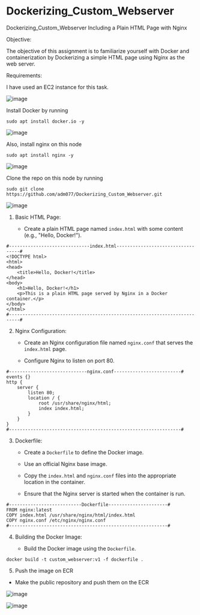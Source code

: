 # Dockerizing_Custom_Webserver
Dockerizing_Custom_Webserver Including a Plain HTML Page with Nginx

Objective:

The objective of this assignment is to familiarize yourself with Docker and containerization by Dockerizing a simple HTML page using Nginx as the web server.

Requirements:

I have used an EC2 instance for this task.

![image](https://github.com/adm077/Dockerizing_Custom_Webserver/assets/139608052/6032a0fc-cc75-408c-b5a0-376678a76702)

Install Docker by running 

```
sudo apt install docker.io -y
```
![image](https://github.com/adm077/Dockerizing_Custom_Webserver/assets/139608052/bca1ef14-d8c9-43d6-9237-95ab3c55cfc0)


Also, install nginx on this node

```
sudo apt install nginx -y
```
![image](https://github.com/adm077/Dockerizing_Custom_Webserver/assets/139608052/56b629de-10fe-47bd-b7c5-cf4294788706)

Clone the repo on this node by running

```
sudo git clone https://github.com/adm077/Dockerizing_Custom_Webserver.git

```

![image](https://github.com/adm077/Dockerizing_Custom_Webserver/assets/139608052/3fb69ced-5790-4828-8492-b763537308b3)


1. Basic HTML Page:

   - Create a plain HTML page named `index.html` with some content (e.g., "Hello, Docker!").

```
#------------------------------index.html----------------------------------#
<!DOCTYPE html>
<html>
<head>
    <title>Hello, Docker!</title>
</head>
<body>
    <h1>Hello, Docker!</h1>
    <p>This is a plain HTML page served by Nginx in a Docker container.</p>
</body>
</html>
#--------------------------------------------------------------------------#
```

2. Nginx Configuration:

   - Create an Nginx configuration file named `nginx.conf` that serves the `index.html` page.

   - Configure Nginx to listen on port 80.

```
#-----------------------------nginx.conf-------------------------#
events {}
http {
    server {
        listen 80;
        location / {
            root /usr/share/nginx/html;
            index index.html;
        }
    }
}
#----------------------------------------------------------------#
```

3. Dockerfile:

   - Create a `Dockerfile` to define the Docker image.

   - Use an official Nginx base image.

   - Copy the `index.html` and `nginx.conf` files into the appropriate location in the container.

   - Ensure that the Nginx server is started when the container is run.

```
#---------------------------Dockerfile----------------------#
FROM nginx:latest
COPY index.html /usr/share/nginx/html/index.html
COPY nginx.conf /etc/nginx/nginx.conf
#-----------------------------------------------------------#
```

4. Building the Docker Image:

   - Build the Docker image using the `Dockerfile`.
```
docker build -t custom_webserver:v1 -f dockerfile .
```

5. Push the image on ECR

  - Make the public repository and push them on the ECR

![image](https://github.com/adm077/Dockerizing_Custom_Webserver/assets/139608052/a5a41e28-85ea-4645-9d3a-d92750ca4a47)

![image](https://github.com/adm077/Dockerizing_Custom_Webserver/assets/139608052/088590fe-1385-4010-9c29-5fa945ef6c14)


